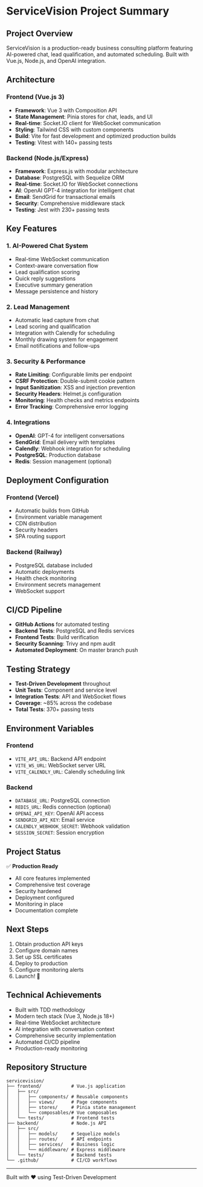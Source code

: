 # ServiceVision Project Summary

## Project Overview
ServiceVision is a production-ready business consulting platform featuring AI-powered chat, lead qualification, and automated scheduling. Built with Vue.js, Node.js, and OpenAI integration.

## Architecture

### Frontend (Vue.js 3)
- **Framework**: Vue 3 with Composition API
- **State Management**: Pinia stores for chat, leads, and UI
- **Real-time**: Socket.IO client for WebSocket communication
- **Styling**: Tailwind CSS with custom components
- **Build**: Vite for fast development and optimized production builds
- **Testing**: Vitest with 140+ passing tests

### Backend (Node.js/Express)
- **Framework**: Express.js with modular architecture
- **Database**: PostgreSQL with Sequelize ORM
- **Real-time**: Socket.IO for WebSocket connections
- **AI**: OpenAI GPT-4 integration for intelligent chat
- **Email**: SendGrid for transactional emails
- **Security**: Comprehensive middleware stack
- **Testing**: Jest with 230+ passing tests

## Key Features

### 1. AI-Powered Chat System
- Real-time WebSocket communication
- Context-aware conversation flow
- Lead qualification scoring
- Quick reply suggestions
- Executive summary generation
- Message persistence and history

### 2. Lead Management
- Automatic lead capture from chat
- Lead scoring and qualification
- Integration with Calendly for scheduling
- Monthly drawing system for engagement
- Email notifications and follow-ups

### 3. Security & Performance
- **Rate Limiting**: Configurable limits per endpoint
- **CSRF Protection**: Double-submit cookie pattern
- **Input Sanitization**: XSS and injection prevention
- **Security Headers**: Helmet.js configuration
- **Monitoring**: Health checks and metrics endpoints
- **Error Tracking**: Comprehensive error logging

### 4. Integrations
- **OpenAI**: GPT-4 for intelligent conversations
- **SendGrid**: Email delivery with templates
- **Calendly**: Webhook integration for scheduling
- **PostgreSQL**: Production database
- **Redis**: Session management (optional)

## Deployment Configuration

### Frontend (Vercel)
- Automatic builds from GitHub
- Environment variable management
- CDN distribution
- Security headers
- SPA routing support

### Backend (Railway)
- PostgreSQL database included
- Automatic deployments
- Health check monitoring
- Environment secrets management
- WebSocket support

## CI/CD Pipeline
- **GitHub Actions** for automated testing
- **Backend Tests**: PostgreSQL and Redis services
- **Frontend Tests**: Build verification
- **Security Scanning**: Trivy and npm audit
- **Automated Deployment**: On master branch push

## Testing Strategy
- **Test-Driven Development** throughout
- **Unit Tests**: Component and service level
- **Integration Tests**: API and WebSocket flows
- **Coverage**: ~85% across the codebase
- **Total Tests**: 370+ passing tests

## Environment Variables

### Frontend
- `VITE_API_URL`: Backend API endpoint
- `VITE_WS_URL`: WebSocket server URL
- `VITE_CALENDLY_URL`: Calendly scheduling link

### Backend
- `DATABASE_URL`: PostgreSQL connection
- `REDIS_URL`: Redis connection (optional)
- `OPENAI_API_KEY`: OpenAI API access
- `SENDGRID_API_KEY`: Email service
- `CALENDLY_WEBHOOK_SECRET`: Webhook validation
- `SESSION_SECRET`: Session encryption

## Project Status
✅ **Production Ready**
- All core features implemented
- Comprehensive test coverage
- Security hardened
- Deployment configured
- Monitoring in place
- Documentation complete

## Next Steps
1. Obtain production API keys
2. Configure domain names
3. Set up SSL certificates
4. Deploy to production
5. Configure monitoring alerts
6. Launch! 🚀

## Technical Achievements
- Built with TDD methodology
- Modern tech stack (Vue 3, Node.js 18+)
- Real-time WebSocket architecture
- AI integration with conversation context
- Comprehensive security implementation
- Automated CI/CD pipeline
- Production-ready monitoring

## Repository Structure
```
servicevision/
├── frontend/           # Vue.js application
│   ├── src/
│   │   ├── components/ # Reusable components
│   │   ├── views/      # Page components
│   │   ├── stores/     # Pinia state management
│   │   └── composables/# Vue composables
│   └── tests/          # Frontend tests
├── backend/            # Node.js API
│   ├── src/
│   │   ├── models/     # Sequelize models
│   │   ├── routes/     # API endpoints
│   │   ├── services/   # Business logic
│   │   └── middleware/ # Express middleware
│   └── tests/          # Backend tests
└── .github/            # CI/CD workflows
```

---
Built with ❤️ using Test-Driven Development